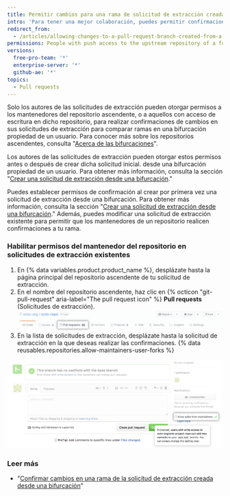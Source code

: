 ```yaml
---
title: Permitir cambios para una rama de solicitud de extracción creada desde una bifurcación
intro: 'Para tener una mejor colaboración, puedes permitir confirmaciones de cambios en ramas que hayas creado a partir de bifurcaciones de las cuales sea dueño tu usuario.'
redirect_from:
  - /articles/allowing-changes-to-a-pull-request-branch-created-from-a-fork
permissions: People with push access to the upstream repository of a fork owned by a user account can commit to the forked branches.
versions:
  free-pro-team: '*'
  enterprise-server: '*'
  github-ae: '*'
topics:
  - Pull requests
---
```


Solo los autores de las solicitudes de extracción pueden otorgar permisos a los mantenedores del repositorio ascendente, o a aquellos con acceso de escritura en dicho repositorio, para realizar confirmaciones de cambios en sus solicitudes de extracción para comparar ramas en una bifurcación propiedad de un usuario. Para conocer más sobre los repositorios ascendentes, consulta "[Acerca de las bifurcaciones](/articles/about-forks)".

Los autores de las solicitudes de extracción pueden otorgar estos permisos antes o después de crear dicha solicitud inicial. desde una bifurcación propiedad de un usuario. Para obtener más información, consulta la sección "[Crear una solicitud de extracción desde una bifurcación](/articles/creating-a-pull-request-from-a-fork)."

Puedes establecer permisos de confirmación al crear por primera vez una solicitud de extracción desde una bifurcación. Para obtener más información, consulta la sección "[Crear una solicitud de extracción desde una bifurcación](/articles/creating-a-pull-request-from-a-fork)." Además, puedes modificar una solicitud de extracción existente para permitir que los mantenedores de un repositorio realicen confirmaciones a tu rama.

### Habilitar permisos del mantenedor del repositorio en solicitudes de extracción existentes

1. En {% data variables.product.product_name %}, desplázate hasta la página principal del repositorio ascendente de tu solicitud de extracción.
2. En el nombre del repositorio ascendente, haz clic en {% octicon "git-pull-request" aria-label="The pull request icon" %} **Pull requests** (Solicitudes de extracción). ![Selección de la pestaña de propuestas y solicitudes de extracción](/assets/images/help/repository/repo-tabs-pull-requests.png)
3. En la lista de solicitudes de extracción, desplázate hasta la solicitud de extracción en la que deseas realizar las confirmaciones.
{% data reusables.repositories.allow-maintainers-user-forks %}

  ![allow-maintainers-to-make-edits-sidebar-checkbox](/assets/images/help/pull_requests/allow-maintainers-to-make-edits-sidebar-checkbox.png)

### Leer más

- "[Confirmar cambios en una rama de la solicitud de extracción creada desde una bifurcación](/articles/committing-changes-to-a-pull-request-branch-created-from-a-fork)"
